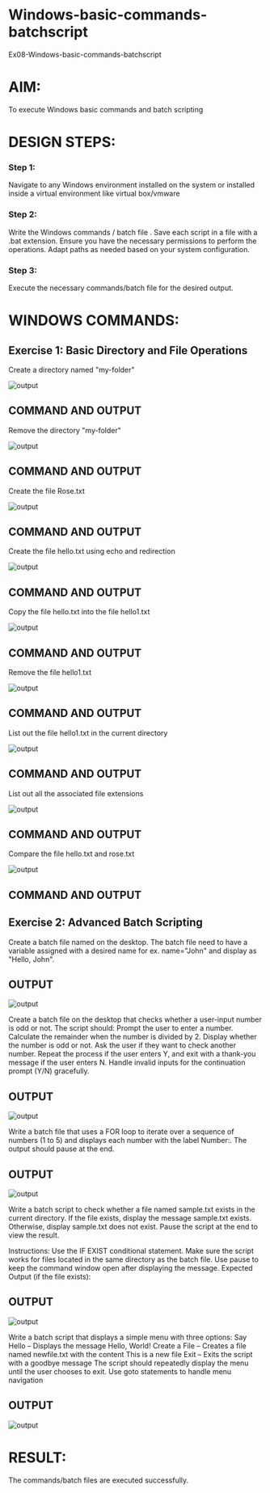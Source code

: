 # Windows-basic-commands-batchscript
Ex08-Windows-basic-commands-batchscript

# AIM:
To execute Windows basic commands and batch scripting

# DESIGN STEPS:

### Step 1:

Navigate to any Windows environment installed on the system or installed inside a virtual environment like virtual box/vmware 

### Step 2:

Write the Windows commands / batch file . Save each script in a file with a .bat extension. Ensure you have the necessary permissions to perform the operations. Adapt paths as needed based on your system configuration.
### Step 3:

Execute the necessary commands/batch file for the desired output. 




# WINDOWS COMMANDS:
## Exercise 1: Basic Directory and File Operations
Create a directory named "my-folder"

![output](image.png)


## COMMAND AND OUTPUT

Remove the directory "my-folder"

![output](image-1.png)


## COMMAND AND OUTPUT


Create the file Rose.txt

![output](image-2.png)


## COMMAND AND OUTPUT


Create the file hello.txt using echo and redirection

![output](image-3.png)


## COMMAND AND OUTPUT

Copy the file hello.txt into the file hello1.txt

![output](image-4.png)


## COMMAND AND OUTPUT

Remove the file hello1.txt

![output](image-5.png)



## COMMAND AND OUTPUT

List out the file hello1.txt in the current directory

![output](image-6.png)


## COMMAND AND OUTPUT

List out all the associated file extensions 

![output](image-7.png)


## COMMAND AND OUTPUT


Compare the file hello.txt and rose.txt

![output](image-8.png)


## COMMAND AND OUTPUT

## Exercise 2: Advanced Batch Scripting
Create a batch file named on the desktop. The batch file need to have a variable assigned with a desired name for ex. name="John" and display as "Hello, John".

## OUTPUT

![output](image-9.png)


Create a batch file  on the desktop that checks whether a user-input number is odd or not. The script should:
Prompt the user to enter a number.
Calculate the remainder when the number is divided by 2.
Display whether the number is odd or not.
Ask the user if they want to check another number.
Repeat the process if the user enters Y, and exit with a thank-you message if the user enters N.
Handle invalid inputs for the continuation prompt (Y/N) gracefully.

## OUTPUT

![output](image-10.png)



Write a batch file that uses a FOR loop to iterate over a sequence of numbers (1 to 5) and displays each number with the label Number:. The output should pause at the end.

## OUTPUT

![output](image-11.png)



Write a batch script to check whether a file named sample.txt exists in the current directory. If the file exists, display the message sample.txt exists. Otherwise, display sample.txt does not exist. Pause the script at the end to view the result.

Instructions:
Use the IF EXIST conditional statement.
Make sure the script works for files located in the same directory as the batch file.
Use pause to keep the command window open after displaying the message.
Expected Output (if the file exists):

## OUTPUT

![output](image-12.png)


Write a batch script that displays a simple menu with three options:
Say Hello – Displays the message Hello, World!
Create a File – Creates a file named newfile.txt with the content This is a new file
Exit – Exits the script with a goodbye message
The script should repeatedly display the menu until the user chooses to exit. Use goto statements to handle menu navigation


## OUTPUT

![output](image-13.png)


# RESULT:
The commands/batch files are executed successfully.

